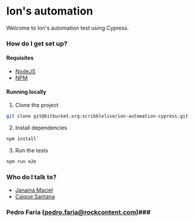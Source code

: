 # Ion's automation #

Welcome to Ion's automation test using Cypress.

### How do I get set up? ###

#### Requisites

* [NodeJS](https://nodejs.org)
* [NPM](https://npmjs.com)

#### Running locally 

1. Clone the project
  ```bash
  git clone git@bitbucket.org:scribblelive/ion-automation-cypress.git
  ```

2. Install dependencies
  ```bash
  npm install`
  ```

3. Run the tests
  ```bash
  npm run e2e
  ```

### Who do I talk to? ###

* [Janaína Maciel](janaina.maciel@rockcontent.com)
* [Caique Santana](caique.santana@rockcontent.com)
### Pedro Faria (pedro.faria@rockcontent.com)###
